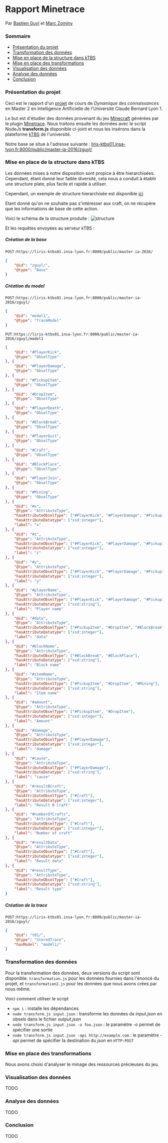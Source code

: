 # Rapport Minetrace
Par [Bastien Guyl](http://bastien.guyl.me) et [Marc Zominy](https://github.com/zominym)

### Sommaire
* [Présentation du projet](#markdown-header-présentation-du-projet)
* [Transformation des données](#markdown-header-transformation-des-données)
* [Mise en place de la structure dans kTBS](#markdown-header-mise-en-place-de-la-structure-dans-ktbs)
* [Mise en place des transformations](#markdown-header-mise-en-place-des-transformations)
* [Visualisation des données](#markdown-header-visualisation-des-données)
* [Analyse des données](#markdown-header-analyse-des-données)
* [Conclusion](#markdown-header-conclusion)

### Présentation du projet <a name="markdown-header-présentation-du-projet"></a>
Ceci est le rapport d'un [projet](http://liris.cnrs.fr/~pchampin/2016/m2ia-knodyn/project.html) de cours de *Dynamique des connaissances* en Master 2 en Intelligence Artificielle de l'Université Claude Bernard Lyon 1.

Le but est d'étudier des données provenant du jeu [Minecraft](http://minecraft.net) générées par le plugin [Minetrace](https://github.com/Lyon1-Asterix/Minetrace).
Nous traitons ensuite les données avec le script NodeJs **transform.js** disponible ci-joint et nous les insérons dans la plateforme [kTBS](https://liris-ktbs01.insa-lyon.fr:8000/public/) de l'université.

Notre base se situe à l'adresse suivante : [liris-ktbs01.insa-lyon.fr:8000/public/master-ia-2016/zguyl/](https://liris-ktbs01.insa-lyon.fr:8000/public/master-ia-2016/zguyl/)

### Mise en place de la structure dans kTBS <a name="markdown-header-mise-en-place-de-la-structure-dans-ktbs"></a>
Les données mises à notre disposition sont propice à être hierarchisées. Cependant, étant donné leur faible diversité, cela nous a conduit à établir une structure plate, plus facile et rapide à utiliser.

Cependant, un exemple de structure hierarchisée est disponible [ici](https://github.com/MrVil/OWL-Minetrace)

Etant donné qu'on ne souhaite pas s'intéresser aux craft, on ne récupère que les informations de base de cette action.

Voici le schéma de la structure produite :
![structure](structure.png)

Et les requêtes envoyées au serveur kTBS :
##### Création de la base
`POST:https://liris-ktbs01.insa-lyon.fr:8000/public/master-ia-2016/`
```json
{
    "@id": "zguyl/",
    "@type": "Base"
}
```

##### Création du model
`POST:https://liris-ktbs01.insa-lyon.fr:8000/public/master-ia-2016/zguyl/`
```json
{
    "@id": "model1",
    "@type": "TraceModel"
}
```
`PUT:https://liris-ktbs01.insa-lyon.fr:8000/public/master-ia-2016/zguyl/model1`
```json
{
    "@id": "#PlayerKick",
    "@type": "ObselType"
}, {
    "@id": "#PlayerDamage",
    "@type": "ObselType"
}, {
    "@id": "#PickupItem",
    "@type": "ObselType"
}, {
    "@id": "#DropItem",
    "@type": "ObselType"
}, {
    "@id": "#PlayerDeath",
    "@type": "ObselType"
}, {
    "@id": "#BlockBreak",
    "@type": "ObselType"
}, {
    "@id": "#PlayerQuit",
    "@type": "ObselType"
}, {
    "@id": "#Craft",
    "@type": "ObselType"
}, {
    "@id": "#BlockPlace",
    "@type": "ObselType"
}, {
    "@id": "#PlayerJoin",
    "@type": "ObselType"
}, {
    "@id": "#Mining",
    "@type": "ObselType"
}, {
    "@id": "#x",
    "@type": "AttributeType",
    "hasAttributeObselType": ["#PlayerKick", "#PlayerDamage", "#PickupItem", "#DropItem", "#PlayerDeath", "#BlockBreak", "#PlayerQuit", "#Craft", "#BlockPlace", "#PlayerJoin", "#Mining"],
    "hasAttributeDatatype": ["xsd:integer"],
    "label": "x"
}, {
    "@id": "#z",
    "@type": "AttributeType",
    "hasAttributeObselType": ["#PlayerKick", "#PlayerDamage", "#PickupItem", "#DropItem", "#PlayerDeath", "#BlockBreak", "#PlayerQuit", "#Craft", "#BlockPlace", "#PlayerJoin", "#Mining"],
    "hasAttributeDatatype": ["xsd:integer"],
    "label": "z"
}, {
    "@id": "#y",
    "@type": "AttributeType",
    "hasAttributeObselType": ["#PlayerKick", "#PlayerDamage", "#PickupItem", "#DropItem", "#PlayerDeath", "#BlockBreak", "#PlayerQuit", "#Craft", "#BlockPlace", "#PlayerJoin", "#Mining"],
    "hasAttributeDatatype": ["xsd:integer"],
    "label": "y"
}, {
    "@id": "#playerName",
    "@type": "AttributeType",
    "hasAttributeObselType": ["#PlayerKick", "#PlayerDamage", "#PickupItem", "#DropItem", "#PlayerDeath", "#BlockBreak", "#PlayerQuit", "#Craft", "#BlockPlace", "#PlayerJoin", "#Mining"],
    "hasAttributeDatatype": ["xsd:string"],
    "label": "Player name"
}, {
    "@id": "#data",
    "@type": "AttributeType",
    "hasAttributeObselType": ["#PickupItem", "#DropItem", "#BlockBreak", "#BlockPlace"],
    "hasAttributeDatatype": ["xsd:integer"],
    "label": "data"
}, {
    "@id": "#blockName",
    "@type": "AttributeType",
    "hasAttributeObselType": ["#BlockBreak", "#BlockPlace"],
    "hasAttributeDatatype": ["xsd:string"],
    "label": "Block name"
}, {
    "@id": "#itemName",
    "@type": "AttributeType",
    "hasAttributeObselType": ["#PickupItem", "#DropItem", "#Mining"],
    "hasAttributeDatatype": ["xsd:string"],
    "label": "Item name"
}, {
    "@id": "#amount",
    "@type": "AttributeType",
    "hasAttributeObselType": ["#PickupItem", "#DropItem"],
    "hasAttributeDatatype": ["xsd:integer"],
    "label": "Amount"
}, {
    "@id": "#damage",
    "@type": "AttributeType",
    "hasAttributeObselType": ["#PlayerDamage"],
    "hasAttributeDatatype": ["xsd:integer"],
    "label": "damage"
}, {
    "@id": "#cause",
    "@type": "AttributeType",
    "hasAttributeObselType": ["#PlayerDamage"],
    "hasAttributeDatatype": ["xsd:string"],
    "label": "cause"
}, {
    "@id": "#resultBCraft",
    "@type": "AttributeType",
    "hasAttributeObselType": ["#Craft"],
    "hasAttributeDatatype": ["xsd:integer"],
    "label": "Result B Craft"
}, {
    "@id": "#numberOfCrafts",
    "@type": "AttributeType",
    "hasAttributeObselType": ["#Craft"],
    "hasAttributeDatatype": ["xsd:integer"],
    "label": "Number of craft"
}, {
    "@id": "#resultData",
    "@type": "AttributeType",
    "hasAttributeObselType": ["#Craft"],
    "hasAttributeDatatype": ["xsd:integer"],
    "label": "Result data"
}, {
    "@id": "#resultType",
    "@type": "AttributeType",
    "hasAttributeObselType": ["#Craft"],
    "hasAttributeDatatype": ["xsd:string"],
    "label": "Result type"
}
```

##### Création de la trace
`POST:https://liris-ktbs01.insa-lyon.fr:8000/public/master-ia-2016/zguyl/`
```json
{
    "@id": "t01/",
    "@type": "StoredTrace",
    "hasModel": "model1/"
}
```

### Transformation des données <a name="markdown-header-transformation-des-données"></a>
Pour la transformation des données, deux versions du script sont disponible. `transformation.js` pour les données fournies dans l'énoncé du projet, et `transformation2.js` pour les données que nous avons crées par nous même.

Voici comment utiliser le script
* `npm i` : installe les dépendances
* `node transform.js input.json` : transforme les données de *input.json* en obsels dans le fichier *output.json*
* `node transform.js input.json -o foo.json` : le paramètre *-o* permet de spécifier une sortie
* `node transform.js input.json -api http://example.com` : le paramètre *-api* permet de spécifier la destination du *json* en `HTTP:POST`

### Mise en place des transformations <a name="markdown-header-mise-en-place-des-transformations"></a>
Nous avons choisi d'analyser le minage des ressources précieuses du jeu.

### Visualisation des données <a name="markdown-header-visualisation-des-données"></a>
TODO

### Analyse des données <a name="markdown-header-analyse-des-données"></a>
TODO

### Conclusion <a name="markdown-header-conclusion"></a>
TODO
